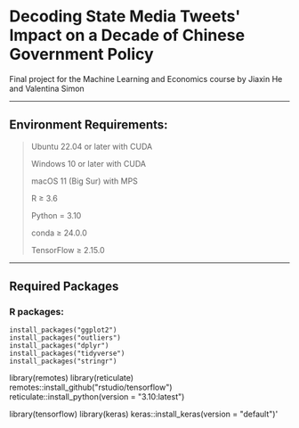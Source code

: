 # Decoding State Media Tweets' Impact on a Decade of Chinese Government Policy

Final project for the Machine Learning and Economics course by Jiaxin He and Valentina Simon

---

## Environment Requirements:

> Ubuntu 22.04 or later with CUDA
>
> Windows 10 or later with CUDA
> 
> macOS 11 (Big Sur) with MPS
> 
> R ≥ 3.6
> 
> Python = 3.10
> 
> conda ≥ 24.0.0
> 
> TensorFlow ≥ 2.15.0
> 

---

## Required Packages

### R packages:
```
install_packages("ggplot2")
install_packages("outliers")
install_packages("dplyr")
install_packages("tidyverse")
install_packages("stringr")
```

library(remotes)
library(reticulate)
remotes::install_github("rstudio/tensorflow")
reticulate::install_python(version = "3.10:latest")

library(tensorflow)
library(keras)
keras::install_keras(version = "default")'
